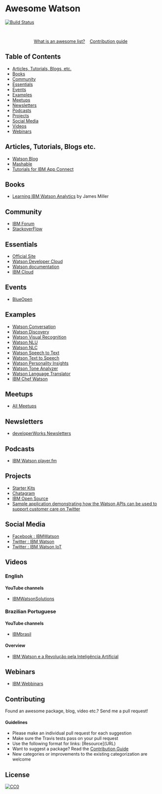 # Awesome Watson

[![Build Status](https://api.travis-ci.org/carlosalan/awesome-watson.svg?branch=master)](https://travis-ci.org/carlosalan/awesome-watson)

<br>

<p align="center">
	<a href="https://github.com/sindresorhus/awesome/blob/master/awesome.md">What is an awesome list?</a>&nbsp;&nbsp;&nbsp;
	<a href="contributing.md">Contribution guide</a>&nbsp;&nbsp;&nbsp;
</p>

## Table of Contents

- [Articles, Tutorials, Blogs, etc.](#articles-tutorials-blogs-etc)
- [Books](#books)
- [Community](#community)
- [Essentials](#essentials)
- [Events](#events)
- [Examples](#examples)
- [Meetups](#meetups)
- [Newsletters](#newsletters)
- [Podcasts](#podcasts)
- [Projects](#projects)
- [Social Media](#social-media)
- [Videos](#videos)
- [Webinars](#webinars)

## Articles, Tutorials, Blogs etc.

* [Watson Blog](https://www.ibm.com/blogs/watson/)
* [Mashable](http://mashable.com/category/ibm-watson/)
* [Tutorials for IBM App Connect](https://developer.ibm.com/integration/docs/app-connect/tutorials-for-ibm-app-connect/)

## Books

* [Learning IBM Watson Analytics](https://www.amazon.com/Learning-Watson-Analytics-James-Miller/dp/1785880772) by James Miller

## Community

* [IBM Forum](https://developer.ibm.com/answers/topics/watson/)
* [StackoverFlow](https://stackoverflow.com/questions/tagged/ibm-watson-cognitive)

## Essentials

* [Official Site](https://www.ibm.com/watson/)
* [Watson Developer Cloud](https://www.ibm.com/watson/developer-2/)
* [Watson documentation](https://www.ibm.com/watson/developercloud/doc/index.html)
* [IBM Cloud](https://www.ibm.com/cloud/)

## Events

* [BlueOpen](https://www.blueopen.org)

## Examples

* [Watson Conversation](https://conversation-demo.mybluemix.net/)
* [Watson Discovery](https://discovery-news-demo.mybluemix.net/)
* [Watson Visual Recognition](https://visual-recognition-demo.ng.bluemix.net/)
* [Watson NLU](https://natural-language-understanding-demo.mybluemix.net/)
* [Watson NLC](https://natural-language-classifier-demo.mybluemix.net/)
* [Watson Speech to Text](https://speech-to-text-demo.mybluemix.net/)
* [Watson Text to Speech](https://text-to-speech-demo.mybluemix.net/)
* [Watson Personality Insights](https://personality-insights-livedemo.mybluemix.net/)
* [Watson Tone Analyzer](https://tone-analyzer-demo.mybluemix.net/)
* [Watson Language Translator](https://language-translator-demo.mybluemix.net/)
* [IBM Chef Watson](https://www.ibmchefwatson.com/tupler)

## Meetups

* [All Meetups](https://www.meetup.com/topics/ibm-watson/)

## Newsletters

* [developerWorks Newsletters](https://www.ibm.com/developerworks/newsletter/)

## Podcasts

* [IBM Watson player.fm](https://player.fm/series/ibm-watson)

## Projects

* [Starter Kits](https://www.ibm.com/watson/developercloud/starter-kits.html)
* [Chatagram](https://github.com/karanchahal/Chatagram)
* [IBM Open Source](http://ibm.github.io)
* [Sample application demonstrating how the Watson APIs can be used to support customer care on Twitter](https://github.com/watson-developer-cloud/social-customer-care)

## Social Media

- [Facebook : IBMWatson](https://www.facebook.com/ibmwatson/)
- [Twitter  : IBM Watson](https://twitter.com/IBMWatson)
- [Twitter  : IBM Watson IoT](https://twitter.com/IBMIoT)

## Videos

### English

#### YouTube channels

* [IBMWatsonSolutions](https://www.youtube.com/user/IBMWatsonSolutions)

### Brazilian Portuguese 

#### YouTube channels

* [IBMbrasil](https://www.youtube.com/user/IBMbrasil)

#### Overview

* [IBM Watson e a Revolução pela Inteligência Artificial](https://www.youtube.com/watch?v=RL2NuYu4DpA)

## Webinars 

* [IBM Webbinars](https://www.ibm.com/watson/webinars/)

## Contributing

Found an awesome package, blog, video etc.? Send me a pull request!

#### Guidelines

* Please make an individual pull request for each suggestion
* Make sure the Travis tests pass on your pull request
* Use the following format for links: \[Resource\]\(URL\)
* Want to suggest a package? Read the [Contribution Guide](contributing.md)
* New categories or improvements to the existing categorization are welcome

## License

[![CC0](http://mirrors.creativecommons.org/presskit/buttons/88x31/svg/cc-zero.svg)](https://creativecommons.org/publicdomain/zero/1.0/)



